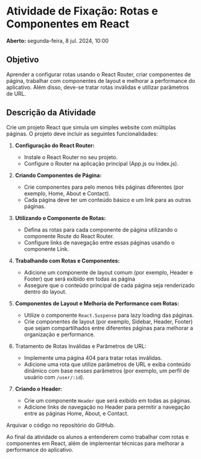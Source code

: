 # Atividade de Fixação: Rotas e Componentes em React

**Aberto:** segunda-feira, 8 jul. 2024, 10:00

## Objetivo

Aprender a configurar rotas usando o React Router, criar componentes de página, trabalhar com componentes de layout e melhorar a performance do aplicativo. Além disso, deve-se tratar rotas inválidas e utilizar parâmetros de URL.

## Descrição da Atividade

Crie um projeto React que simula um simples website com múltiplas páginas. O projeto deve incluir as seguintes funcionalidades:

1. **Configuração do React Router:**

   - Instale o React Router no seu projeto.
   - Configure o Router na aplicação principal (App.js ou index.js).

2. **Criando Componentes de Página:**

   - Crie componentes para pelo menos três páginas diferentes (por exemplo, Home, About e Contact).
   - Cada página deve ter um conteúdo básico e um link para as outras páginas.

3. **Utilizando o Componente de Rotas:**

   - Defina as rotas para cada componente de página utilizando o componente Route do React Router.
   - Configure links de navegação entre essas páginas usando o componente Link.

4. **Trabalhando com Rotas e Componentes:**

   - Adicione um componente de layout comum (por exemplo, Header e Footer) que será exibido em todas as página
   - Assegure que o conteúdo principal de cada página seja renderizado dentro do layout.

5. **Componentes de Layout e Melhoria de Performance com Rotas:**

   - Utilize o componente `React.Suspense` para lazy loading das páginas.
   - Crie componentes de layout (por exemplo, Sidebar, Header, Footer) que sejam compartilhados entre diferentes páginas para melhorar a organização e performance.

6. Tratamento de Rotas Inválidas e Parâmetros de URL:

   - Implemente uma página 404 para tratar rotas inválidas.
   - Adicione uma rota que utilize parâmetros de URL e exiba conteúdo dinâmico com base nesses parâmetros (por exemplo, um perfil de usuário com `/user/:id`).

7. **Criando o Header:**

   - Crie um componente `Header` que será exibido em todas as páginas.
   - Adicione links de navegação no Header para permitir a navegação entre as páginas Home, About, e Contact.

Arquivar o código no repositório do GitHub.

Ao final da atividade os alunos a entenderem como trabalhar com rotas e componentes em React, além de implementar técnicas para melhorar a performance do aplicativo.
